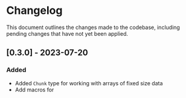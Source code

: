 # Changelog

This document outlines the changes made to the codebase, including pending changes that have not yet been applied.

## [0.3.0] - 2023-07-20

### Added

- Added `Chunk` type for working with arrays of fixed size data
- Add macros for 

